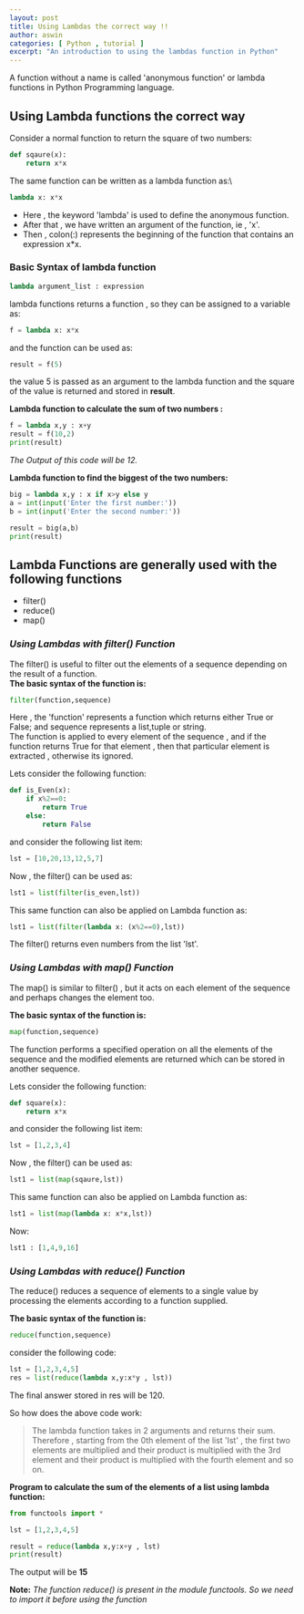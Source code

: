 ```yaml
---
layout: post
title: Using Lambdas the correct way !!
author: aswin
categories: [ Python , tutorial ]
excerpt: "An introduction to using the lambdas function in Python"
---
```


A function without a name is called 'anonymous function' or lambda functions in Python Programming language.

## Using Lambda functions the correct way

Consider a normal function to return the square of two numbers:

```python
def sqaure(x):
    return x*x
```

The same function can be written as a lambda function as:\

```python
lambda x: x*x
```

* Here , the keyword 'lambda' is used to define the anonymous function.
* After that , we have written an argument of the function, ie , 'x'.
* Then , colon(:) represents the beginning of the function that contains an expression x*x.

### Basic Syntax of lambda function

```python
lambda argument_list : expression
```

lambda functions returns a function , so they can be assigned to a variable as:

```python
f = lambda x: x*x
```

and the function can be used as:

```python
result = f(5)
```

the value 5 is passed as an argument to the lambda function and the square of the value is returned and stored in **result**.

**Lambda function to calculate the sum of two numbers :**

```python
f = lambda x,y : x+y
result = f(10,2)
print(result)
```

*The Output of this code will be 12.*

**Lambda function to find the biggest of the two numbers:**

```python
big = lambda x,y : x if x>y else y
a = int(input('Enter the first number:'))
b = int(input('Enter the second number:'))

result = big(a,b)
print(result)
```

## Lambda Functions are generally used with the following functions

* filter()
* reduce()
* map()

### *__Using Lambdas with filter() Function__*

The filter() is useful to filter out the elements of a sequence depending on the result of a function.  
**The basic syntax of the function is:**

```python
filter(function,sequence)
```

Here , the 'function' represents a function which returns either True or False; and sequence represents a list,tuple or string.  
The function is applied to every element of the sequence , and if the function returns True for that element , then that particular element is extracted , otherwise its ignored.

Lets consider the following function:

```python
def is_Even(x):
    if x%2==0:
        return True
    else:
        return False
```

and consider the following list item:

```python
lst = [10,20,13,12,5,7]
```

Now , the filter() can be used as:

```python
lst1 = list(filter(is_even,lst))
```

This same function can also be applied on Lambda function as:

```python
lst1 = list(filter(lambda x: (x%2==0),lst))
```

The filter() returns even numbers from the list 'lst'.

### *__Using Lambdas with map() Function__*

The map() is similar to filter() , but it acts on each element of the sequence and perhaps changes the element too.

**The basic syntax of the function is:**

```python
map(function,sequence)
```

The function performs a specified operation on all the elements of the sequence and the modified elements are returned which can be stored in another sequence.

Lets consider the following function:

```python
def square(x):
    return x*x
```

and consider the following list item:

```python
lst = [1,2,3,4]
```

Now , the filter() can be used as:

```python
lst1 = list(map(sqaure,lst))
```

This same function can also be applied on Lambda function as:

```python
lst1 = list(map(lambda x: x*x,lst))
```

Now:

```python
lst1 : [1,4,9,16]
```

### *__Using Lambdas with reduce() Function__*

The reduce() reduces a sequence of elements to a single value by processing the elements according to a function supplied.

**The basic syntax of the function is:**

```python
reduce(function,sequence)
```

consider the following code:

```python
lst = [1,2,3,4,5]
res = list(reduce(lambda x,y:x*y , lst))
```

The final answer stored in res will be 120.

So how does the above code work:

> The lambda function takes in 2 arguments and returns their sum. Therefore , starting from the 0th element of the list 'lst' , the first two elements are multiplied and their product is multiplied with the 3rd element and their product is multiplied with the fourth element and so on.

**Program to calculate the sum of the elements of a list using lambda function:**

```python
from functools import *

lst = [1,2,3,4,5]

result = reduce(lambda x,y:x+y , lst)
print(result)
```

The output will be **15**

**Note:** *The function reduce() is present in the module functools. So we need to import it before using the function*

